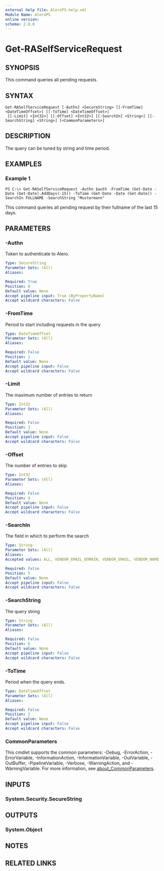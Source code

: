 ```yaml
---
external help file: AleroPS-help.xml
Module Name: AleroPS
online version:
schema: 2.0.0
---
```


# Get-RASelfServiceRequest

## SYNOPSIS
This command queries all pending requests.

## SYNTAX

```
Get-RASelfServiceRequest [-Authn] <SecureString> [[-FromTime] <DateTimeOffset>] [[-ToTime] <DateTimeOffset>]
 [[-Limit] <Int32>] [[-Offset] <Int32>] [[-SearchIn] <String>] [[-SearchString] <String>] [<CommonParameters>]
```

## DESCRIPTION
The query can be tuned by string and time period.

## EXAMPLES

### Example 1
```
PS C:\> Get-RASelfServiceRequest -Authn $auth -FromTime (Get-Date -Date (Get-Date).AddDays(-15)) -ToTime (Get-Date -Date (Get-Date)) -SearchIn FULLNAME -SearchString "Mustermann"
```

This command queries all pending request by their fullname of the last 15 days.

## PARAMETERS

### -Authn
Token to authenticate to Alero.

```yaml
Type: SecureString
Parameter Sets: (All)
Aliases:

Required: True
Position: 0
Default value: None
Accept pipeline input: True (ByPropertyName)
Accept wildcard characters: False
```

### -FromTime
Period to start including requests in the query

```yaml
Type: DateTimeOffset
Parameter Sets: (All)
Aliases:

Required: False
Position: 1
Default value: None
Accept pipeline input: False
Accept wildcard characters: False
```

### -Limit
The maximum number of entries to return

```yaml
Type: Int32
Parameter Sets: (All)
Aliases:

Required: False
Position: 3
Default value: None
Accept pipeline input: False
Accept wildcard characters: False
```

### -Offset
The number of entries to skip

```yaml
Type: Int32
Parameter Sets: (All)
Aliases:

Required: False
Position: 4
Default value: None
Accept pipeline input: False
Accept wildcard characters: False
```

### -SearchIn
The field in which to perform the search

```yaml
Type: String
Parameter Sets: (All)
Aliases:
Accepted values: ALL, VENDOR_EMAIL_DOMAIN, VENDOR_EMAIL, VENDOR_NAME

Required: False
Position: 5
Default value: None
Accept pipeline input: False
Accept wildcard characters: False
```

### -SearchString
The query string

```yaml
Type: String
Parameter Sets: (All)
Aliases:

Required: False
Position: 6
Default value: None
Accept pipeline input: False
Accept wildcard characters: False
```

### -ToTime
Period when the query ends.

```yaml
Type: DateTimeOffset
Parameter Sets: (All)
Aliases:

Required: False
Position: 2
Default value: None
Accept pipeline input: False
Accept wildcard characters: False
```

### CommonParameters
This cmdlet supports the common parameters: -Debug, -ErrorAction, -ErrorVariable, -InformationAction, -InformationVariable, -OutVariable, -OutBuffer, -PipelineVariable, -Verbose, -WarningAction, and -WarningVariable. For more information, see [about_CommonParameters](http://go.microsoft.com/fwlink/?LinkID=113216).

## INPUTS

### System.Security.SecureString
## OUTPUTS

### System.Object
## NOTES

## RELATED LINKS
